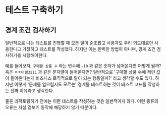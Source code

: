 # 테스트 구축하기

## 경계 조건 검사하기

일반적으로 나는 테스트를 진행할 때 모든 일이 순조롭고 사용자도 우리 의도대로만 사용한다고 가정하고 테스트를 작성했다.
하지만 이는 완벽한 방법이 아니며, 경계 조건 검사하기를 시행해야한다.

예를 들어보자, `구매할 상품 수` 라는 변수에 `-10` 과 같은 숫자가 넘어온다면 어떻게 될까? 혹은 `ㅁㅈ더램3211` 과 같은 문자열이 들어온다면?
일반적으로 '구매할 상품 수에 저런 값이 들어온다는게 비즈니스 로직적으로 말이 되는 행동일까?' 라고 생각할 수도 있다.
하지만 이렇게 '문제를 일으킬지도 모르는' 경게를 테스트하는 것이 테스트 코드를 작성하는 진짜 이유라고 생각한다.

물론 리팩토링하기 전에는 이런 테스트를 작성하는 것은 일반적이지 않다. 이런 종류의 오류는 사실 겉보기 동작에 해당하지 않기 때문이다.